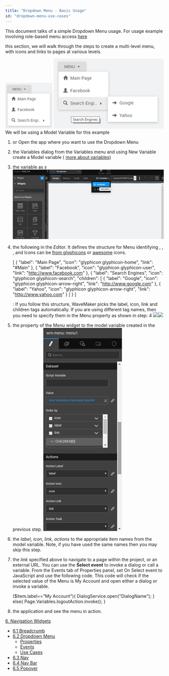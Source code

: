```yaml
---
title: "Dropdown Menu - Basic Usage"
id: "dropdown-menu-use-cases"
---
```


This document talks of a simple Dropdown Menu usage. For usage example involving role-based menu access [here](/learn/how-tos/restricting-menu-item-display-based-user-role/)

this section, we will walk through the steps to create a multi-level menu, with icons and links to pages at various levels.

[![](../assets/menu_run1.png)](../assets/menu_run1.png) [![](../assets/menu_run2.png)](../assets/menu_run2.png) We will be using a Model Variable for this example

1. or Open the app where you want to use the Dropdown Menu
2. the Variables dialog from the Variables menu and using New Variable create a Model variable ( [more about variables)](/learn/app-development/variables/model-variable/)
3. the variable as _s_ [![](../assets/Dropdown_Var_create.png)](../assets/Dropdown_Var_create.png)
4. the following in the _Editor._ It defines the structure for Menu identifying , , , and Icons can be [from glyphicons](http://glyphicons.com/) or [awesome](https://fortawesome.github.io/Font-Awesome/cheatsheet/) icons.
    
    \[
      {
        "label": "Main Page",
        "icon": "glyphicon glyphicon-home",
        "link": "#Main"
      },
      {
        "label": "Facebook",
        "icon": "glyphicon glyphicon-user",
        "link": "http://www.facebook.com"
      },
      {
        "label": "Search Engines",
        "icon": "glyphicon glyphicon-search",
        "children": \[
          {
            "label": "Google",
            "icon": "glyphicon glyphicon-arrow-right",
            "link": "http://www.google.com"
          },
          {
            "label": "Yahoo",
            "icon": "glyphicon glyphicon-arrow-right",
            "link": "http://www.yahoo.com"
          }
        \]
      }
    \]
    
    : If you follow this structure, WaveMaker picks the label, icon, link and children tags automatically. If you are using different tag names, then you need to specify them in the Menu property as shown in step: 4 [![](https://www.wavemaker.com../assets/fieldeditor.png)![](https://www.wavemaker.com../assets/fieldeditor.png)](https://www.wavemaker.com../assets/fieldeditor.png)
5. the property of the Menu widget to the model variable created in the previous step. [![](../assets/menu_props.png)](../assets/menu_props.png)
6. the _label_, _icon_, _link_, _actions_ to the appropriate item names from the model variable. Note, if you have used the same names then you may skip this step.
7. the _link_ specified above to navigate to a page within the project, or an external URL. You can use the **Select event** to invoke a dialog or call a variable. From the Events tab of Properties panel, set On Select event to JavaScript and use the following code. This code will check if the selected value of the Menu is My Account and open either a dialog or invoke a variable.
    
    ($item.label=="My Account"){
       DialogService.open("DialogName");
       }
    else{
       Page.Variables.logoutAction.invoke();
      }
    
8. the application and see the menu in action.

[6\. Navigation Widgets](/learn/app-development/widgets/widget-library/#nav-widgets)

- [6.1 Breadcrumb](/learn/app-development/widgets/navigation/breadcrumb/)
- [6.2 Dropdown Menu](/learn/app-development/widgets/navigation/dropdown-menu/)
    - [Properties](/learn/app-development/widgets/navigation/dropdown-menu/#properties)
    - [Events](/learn/app-development/widgets/navigation/dropdown-menu/#events)
    - [Use Cases](/learn/app-development/widgets/navigation/dropdown-menu-use-cases/)
- [6.3 Nav](/learn/app-development/widgets/navigation/nav/)
- [6.4 Nav Bar](/learn/app-development/widgets/navigation/nav-bar/)
- [6.5 Popover](/learn/app-development/widgets/navigation/popover/)
